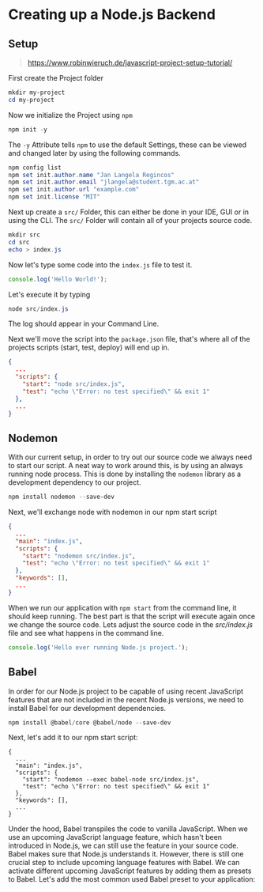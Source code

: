 # Creating up a Node.js Backend

## Setup

> https://www.robinwieruch.de/javascript-project-setup-tutorial/

First create the Project folder

````powershell
mkdir my-project
cd my-project
````

Now we initialize the Project using ``npm``

````powershell
npm init -y
````

The `-y` Attribute tells `npm` to use the default Settings, these can be viewed and changed later by using the following commands.

````powershell
npm config list
npm set init.author.name "Jan Langela Regincos"
npm set init.author.email "jlangela@student.tgm.ac.at"
npm set init.author.url "example.com"
npm set init.license "MIT"
````

Next up create a `src/` Folder, this can either be done in your IDE, GUI or in using the CLI. The `src/` Folder will contain all of your projects source code.

````powershell
mkdir src
cd src
echo > index.js
````

Now let's type some code into the `index.js` file to test it.

````javascript
console.log('Hello World!');
````

Let's execute it by typing

````powershell
node src/index.js
````

The log should appear in your Command Line.

Next we'll move the script into the `package.json` file, that's where all of the projects scripts (start, test, deploy) will end up in.

````json
{
  ...
  "scripts": {
    "start": "node src/index.js",
    "test": "echo \"Error: no test specified\" && exit 1"
  },
  ...
}
````

## Nodemon

With our current setup, in order to try out our source code we always need to start our script. A neat way to work around this, is by using an always running node process. This is done by installing the `nodemon` library as a development dependency to our project.

````powershell
npm install nodemon --save-dev
````

Next, we'll exchange node with nodemon in our npm start script

````json
{
  ...
  "main": "index.js",
  "scripts": {
    "start": "nodemon src/index.js",
    "test": "echo \"Error: no test specified\" && exit 1"
  },
  "keywords": [],
  ...
}
````

When we run our application with `npm start` from the  command line, it should keep running. The best part is that the script  will execute again once we change the source code. Lets adjust the source code in the *src/index.js* file and see what happens in the command line.

````javascript
console.log('Hello ever running Node.js project.');
````

## Babel

In order for our Node.js project to be capable of using recent JavaScript features that are not included in the recent Node.js versions, we need to install Babel for our development dependencies.

````powershell
npm install @babel/core @babel/node --save-dev
````

Next, let's add it to our npm start script:

````
{
  ...
  "main": "index.js",
  "scripts": {
    "start": "nodemon --exec babel-node src/index.js",
    "test": "echo \"Error: no test specified\" && exit 1"
  },
  "keywords": [],
  ...
}
````

Under the hood, Babel transpiles the code to vanilla JavaScript. When we use an upcoming JavaScript language feature, which  hasn't been introduced in Node.js, we can still use the feature in your source code. Babel makes sure that Node.js understands it. However,  there is still one crucial step to include upcoming language features  with Babel. We can activate different upcoming JavaScript features by adding them as presets to Babel. Let's add the most common used Babel  preset to your application: